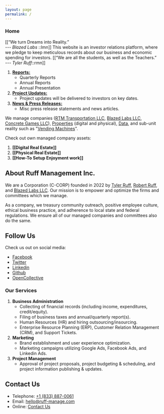 ```yaml
---
layout: page
permalink: /
---
```


### Home

[[“We turn Dreams into Reality.” <br><cite>--- Blazed Labs </cite>::lmn]]<mark></mark> This website is an investor relations platform, where we pledge to keep meticulous records about our business and economic spending for investors. [[“We are all the students, as well as the Teachers.” <br><cite>--- Tyler Ruff</cite>::rmn]]

1. [**Reports:**](/notes)
   - Quarterly Reports
   - Annual Reports
   - Annual Presentation
2. [**Project Updates:**](/journals)
   - Project updates will be delivered to investors on key dates.
3. [**News & Press Releases:**](/posts)
   - Misc press release statements and news articles.

We manage companies ([RTM Transportation LLC](https://rtmtransit.com/), [Blazed Labs LLC](https://blazedlabs.com/), [Concrete Games LLC](https://blazed.games/)), [Properties](https://www.ruff-manage.com/divisions/properties.html) (digital and physical), [Data](https://www.ruff-manage.com/divisions/data.html), and sub-unit reality such as "[Vending Machines](https://www.ruff-manage.com/divisions/vending.html)".

Check out own managed company assets:

1. **[[Digital Real Estate]]**
2. **[[Physical Real Estate]]**
3. **[[How-To Setup Enjoyment work]]**

## About Ruff Management Inc.

We are a Corporation (C-CORP) founded in 2022 by [Tyler Ruff](https://tyler-ruff.com/), [Robert Ruff](https://rtmtransit.com/), and [Blazed Labs LLC](https://blazedlabs.com/). Our mission is to empower and optimize the firms and committees which we manage.

As a company, we treasury community outreach, positive employee culture, ethical business practice, and adherence to local state and federal regulations. We ensure all of our managed companies and committees also do the same.

## Follow Us

Check us out on social media:
- [Facebook](https://www.facebook.com/ruffmanagement)
- [Twitter](https://twitter.com/RuffManage)
- [Linkedin](https://linkedin.com/company/ruff-management-inc)
- [Github](https://github.com/ruff-org)
- [OpenCollective](https://opencollective.com/ruff-management-inc)

### Our Services

1. **Business Administration**
    - Collecting of financial records (including income, expenditures, credit/equity).
    - Filing of business taxes and annual/quarterly report(s).
    - Human Resources (HR) and hiring outsourcing/insourcing.
    - Enterprise Resource Planning (ERP), Customer Relation Management (CRM), and Support Tickets.
2. **Marketing**
    - Brand establishment and user experience optimization.
    - Marketing campaigns utilizing Google Ads, Facebook Ads, and Linkedin Ads.
3. **Project Management**
    - Approval of project proposals, project budgeting & scheduling, and project information publishing & updates.

## Contact Us
- Telephone: [+1 (833) 887-0061](tel:+18338870061)
- Email: [hello@ruff-manage.com](mailto:hello@ruff-manage.com)
- Online: [Contact Us](https://www.ruff-manage.com/contact.html)
